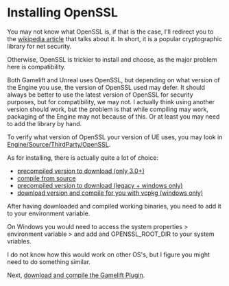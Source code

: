 # Installing OpenSSL

You may not know what OpenSSL is, if that is the case, I'll redirect you to the [wikipedia article](https://fr.wikipedia.org/wiki/OpenSSL) that talks about it. In short, it is a popular cryptographic library for net security. 

Otherwise, OpenSSL is trickier to install and choose, as the major problem here is compatibility.

Both Gamelift and Unreal uses OpenSSL, but depending on what version of the Engine you use, the version of OpenSSL used may defer.
It should always be better to use the latest version of OpenSSL for security purposes, but for compatibility, we may not.
I actually think using another version should work, but the problem is that while compiling may work, packaging of the Engine may not because of this.
Or at least you may need to add the library by hand.

To verify what version of OpenSSL your version of UE uses, you may look in [Engine/Source/ThirdParty/OpenSSL](Engine/Source/ThirdParty/OpenSSL).

As for installing, there is actually quite a lot of choice:

- [precompiled version to download (only 3.0+)](https://openssl-library.org/source/index.html)
- [compile from source](https://github.com/openssl/openssl/tree/master?tab=readme-ov-file#build-and-install)
- [precompiled version to download (legacy + windows only)](https://wiki.openssl.org/index.php/Binaries)
- [download version and compile for you with vcpkg (windows only)](https://vcpkgx.com/details.html?package=openssl)

After having downloaded and compiled working binaries, you need to add it to your environment variable.

On Windows you would need to access the system properties > environment variable > and add and OPENSSL_ROOT_DIR to your system vriables.

I do not know how this would work on other OS's, but I figure you might need to do something similar.

Next, [download and compile the Gamelift Plugin](Install_GameliftSDK_UE_Plugin.md).
